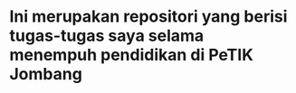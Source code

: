 # Ini merupakan repositori yang berisi tugas-tugas saya selama menempuh pendidikan di PeTIK Jombang
